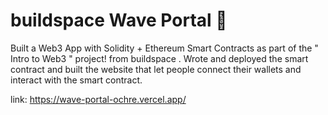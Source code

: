 # buildspace Wave Portal 👋 

Built a Web3 App with Solidity + Ethereum Smart Contracts as part of the " Intro to Web3 " project! from
buildspace . Wrote and deployed the smart contract and built the website that let people connect their wallets and interact with the smart contract.

link: https://wave-portal-ochre.vercel.app/
